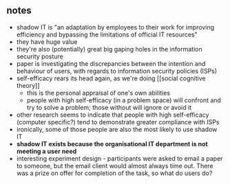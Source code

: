 ## notes
- shadow IT is "an adaptation by employees to their work for improving efficiency and bypassing the limitations of official IT resources"
- they have huge value
- they're also (potentially) great big gaping holes in the information security posture
- paper is investigating the discrepancies between the intention and behaviour of users, with regards to information security policies (ISPs)
- self-efficacy rears its head again, as we're doing [[social cognitive theory]]
	- this is the personal appraisal of one's own abilities
	- people with high self-efficacy (in a problem space) will confront and try to solve a problem; those without will ignore or avoid it
- other research seems to indicate that people with high self-efficacy (computer specific?) tend to demonstrate greater compliance with ISPs
- ironically, some of those people are also the most likely to use shadow IT
- **shadow IT exists because the organisational IT department is not meeting a user need**
- interesting experiment design - participants were asked to email a paper to someone, but the email client would almost always time out. There was a prize on offer for completion of the task, so what do users do?